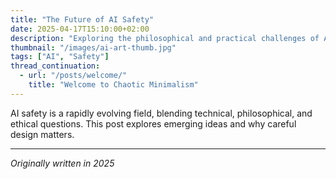 ```yaml
---
title: "The Future of AI Safety"
date: 2025-04-17T15:10:00+02:00
description: "Exploring the philosophical and practical challenges of AI safety."
thumbnail: "/images/ai-art-thumb.jpg"
tags: ["AI", "Safety"]
thread_continuation:
  - url: "/posts/welcome/"
    title: "Welcome to Chaotic Minimalism"
---
```


AI safety is a rapidly evolving field, blending technical, philosophical, and ethical questions. This post explores emerging ideas and why careful design matters.

---

*Originally written in 2025*
